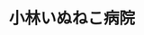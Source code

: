 ---
title: 小林いぬねこ病院
description: 堺東駅近くで古くから地域密着型の一次診療施設として、プライマリケアとHABに重きを置いて診療しています。各科専門医や高度医療施設との連携も随時行い診断・治療を行います。
city: 堺市
info:
  director: 小林 亮介
  open: 1978年
  animals: 犬、猫
  staff: 獣医師2名、看護師1名、その他1名
  features: 少人数で診察しているアットホームな病院です。
contact:
  address: "〒590-0008　大阪府堺市堺区南庄町2-1-19 "
  mail: inu.and.neco@gmail.com
  fax: 072-228-0105
  tel: 072-228-0105
recruit:
  date: May 12, 2020 4:56 PM
---